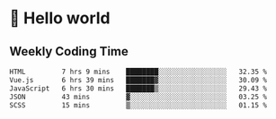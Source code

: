 # 🍻 Hello world

## Weekly Coding Time
<!--START_SECTION:waka-->

```txt
HTML         7 hrs 9 mins    ████████░░░░░░░░░░░░░░░░░   32.35 %
Vue.js       6 hrs 39 mins   ███████▓░░░░░░░░░░░░░░░░░   30.09 %
JavaScript   6 hrs 30 mins   ███████▒░░░░░░░░░░░░░░░░░   29.43 %
JSON         43 mins         ▓░░░░░░░░░░░░░░░░░░░░░░░░   03.25 %
SCSS         15 mins         ▒░░░░░░░░░░░░░░░░░░░░░░░░   01.15 %
```

<!--END_SECTION:waka-->

